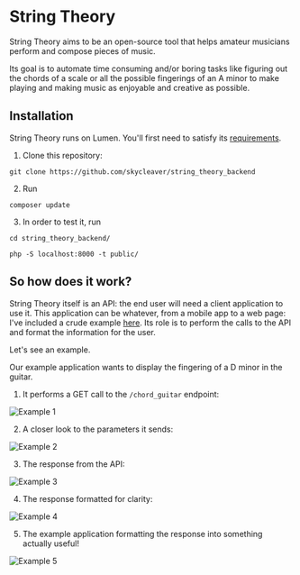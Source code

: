 # String Theory

String Theory aims to be an open-source tool that helps amateur musicians perform and compose pieces of music.


Its goal is to automate time consuming and/or boring tasks like figuring out the chords of a scale or all the possible
fingerings of an A minor to make playing and making music as enjoyable and creative as possible.

## Installation

String Theory runs on Lumen. You'll first need to satisfy its [requirements](https://lumen.laravel.com/docs/master#installation).
1. Clone this repository: 

`git clone https://github.com/skycleaver/string_theory_backend`


2. Run 

`composer update`


3. In order to test it, run 

`cd string_theory_backend/` 

`php -S localhost:8000 -t public/`

## So how does it work?

String Theory itself is an API: the end user will need a client application to use it.
This application can be whatever, from a mobile app to a web page: I've included a crude example
[here](https://github.com/skycleaver/string_theory_frontend).
Its role is to perform the calls to the API and format the information for the user.

Let's see an example.

Our example application wants to display the fingering of a D minor in the guitar.


1. It performs a GET call to the `/chord_guitar` endpoint:


![Example 1](http://imgur.com/g2uHACi.png)


2. A closer look to the parameters it sends:


![Example 2](http://imgur.com/nXt4bXY.png)


3. The response from the API:


![Example 3](http://imgur.com/oa1ysAh.png)


4. The response formatted for clarity:


![Example 4](http://imgur.com/otogHqE.png)


5. The example application formatting the response into something actually useful!


![Example 5](http://imgur.com/GzHk7Aa.png)
